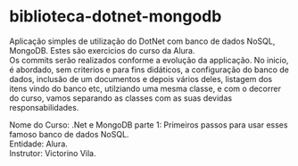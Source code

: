 # biblioteca-dotnet-mongodb

Aplicação simples de utilização do DotNet com banco de dados NoSQL, MongoDB. Estes são exercicios do curso da Alura.<br>
Os commits serão realizados conforme a evolução da applicação. No inicio, é abordado, sem criterios e para fins didáticos, 
a configuração do banco de dados, inclusão de um documentos e depois vários deles, listagem dos itens vindo do banco etc, utilziando uma mesma classe,
e com o decorrer do curso, vamos separando as classes com as suas devidas responsabilidades.

Nome do Curso: .Net e MongoDB parte 1: Primeiros passos para usar esses famoso banco de dados NoSQL.<br>
Entidade: Alura.<br>
Instrutor: Victorino Vila.
